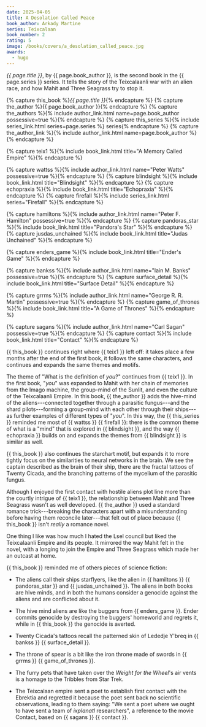 ```yaml
---
date: 2025-04-05
title: A Desolation Called Peace
book_author: Arkady Martine
series: Teixcalaan
book_number: 2
rating: 5
image: /books/covers/a_desolation_called_peace.jpg
awards:
  - hugo
---
```


<cite class="book-title">{{ page.title }}</cite>, by <span
class="author-name">{{ page.book_author }}</span>, is the second book in the
<span class="book-series">{{ page.series }}</span> series. It tells the story
of the Teixcalaanli war with an alien race, and how Mahit and Three Seagrass
try to stop it.

{% capture this_book %}<cite class="book-title">{{ page.title }}</cite>{% endcapture %}
{% capture the_author %}<span class="author-name">{{ page.book_author }}</span>{% endcapture %}
{% capture the_authors %}{% include author_link.html name=page.book_author possessive=true %}{% endcapture %}
{% capture this_series %}{% include series_link.html series=page.series %} series{% endcapture %}
{% capture the_author_link %}{% include author_link.html name=page.book_author %}{% endcapture %}

{% capture teix1 %}{% include book_link.html title="A Memory Called Empire" %}{% endcapture %}

{% capture wattss %}{% include author_link.html name="Peter Watts" possessive=true %}{% endcapture %}
{% capture blindsight %}{% include book_link.html title="Blindsight" %}{% endcapture %}
{% capture echopraxia %}{% include book_link.html title="Echopraxia" %}{% endcapture %}
{% capture firefall %}{% include series_link.html series="Firefall" %}{% endcapture %}

{% capture hamiltons %}{% include author_link.html name="Peter F. Hamilton" possessive=true %}{% endcapture %}
{% capture pandoras_star %}{% include book_link.html title="Pandora's Star" %}{% endcapture %}
{% capture jusdas_unchained %}{% include book_link.html title="Judas Unchained" %}{% endcapture %}

{% capture enders_game %}{% include book_link.html title="Ender's Game" %}{% endcapture %}

{% capture bankss %}{% include author_link.html name="Iain M. Banks" possessive=true %}{% endcapture %}
{% capture surface_detail %}{% include book_link.html title="Surface Detail" %}{% endcapture %}

{% capture grrms %}{% include author_link.html name="George R. R. Martin" possessive=true %}{% endcapture %}
{% capture game_of_thrones %}{% include book_link.html title="A Game of Thrones" %}{% endcapture %}

{% capture sagans %}{% include author_link.html name="Carl Sagan" possessive=true %}{% endcapture %}
{% capture contact %}{% include book_link.html title="Contact" %}{% endcapture %}

{{ this_book }} continues right where {{ teix1 }} left off: it takes place a
few months after the end of the first book, it follows the same characters,
and continues and expands the same themes and motifs.

The theme of "What is the definition of _you_?" continues from {{ teix1 }}. In
the first book, "_you_" was expanded to Mahit with her chain of memories from
the Imago machine, the group-mind of the Sunlit, and even the culture of the
Teixcalaanli Empire. In this book, {{ the_author }} adds the hive-mind of the
aliens---connected together through a parasitic fungus---and the shard
pilots---forming a group-mind with each other through their ships---as further
examples of different types of "_you_". In this way, the {{ this_series }}
reminded me most of {{ wattss }} {{ firefall }}: there is the common theme of
what is a "mind" that is explored in {{ blindsight }}, and the way {{
echopraxia }} builds on and expands the themes from {{ blindsight }} is
similar as well.

{{ this_book }} also continues the starchart motif, but expands it to more
tightly focus on the similarities to neural networks in the brain. We see the
captain described as the brain of their ship, there are the fractal tattoos of
Twenty Cicada, and the branching patterns of the mycelium of the parasitic
fungus.

Although I enjoyed the first contact with hostile aliens plot line more than
the courtly intrigue of {{ teix1 }}, the relationship between Mahit and Three
Seagrass wasn't as well developed. {{ the_author }} used a standard romance
trick---breaking the characters apart with a misunderstanding before having
them reconcile later---that felt out of place because {{ this_book }} isn't
_really_ a romance novel.

One thing I like was how much I hated the Lsel council but liked the
Teixcalaanli Empire and its people. It mirrored the way Mahit felt in the
novel, with a longing to join the Empire and Three Seagrass which made her an
outcast at home.

{{ this_book }} reminded me of others pieces of science fiction:

- The aliens call their ships starflyers, like the alien in {{ hamiltons }} {{
  pandoras_star }} and {{ jusdas_unchained }}. The aliens in both books are
  hive minds, and in both the humans consider a genocide against the aliens
  and are conflicted about it.

- The hive mind aliens are like the buggers from {{ enders_game }}. Ender
  commits genocide by destroying the buggers' homeworld and regrets it, while
  in {{ this_book }} the genocide is averted.

- Twenty Cicada's tattoos recall the patterned skin of Lededje Y'breq in {{
  bankss }} {{ surface_detail }}.

- The throne of spear is a bit like the iron throne made of swords in {{ grrms
  }} {{ game_of_thrones }}.

- The furry pets that have taken over the _Weight for the Wheel_'s air vents is a
  homage to the Tribbles from <span class="tv-show-title">Star Trek</span>.

- The Teixcalaan empire sent a poet to establish first contact with the
  Ebrektia and regretted it because the poet sent back no scientific
  observations, leading to them saying: "We sent a poet where we ought to have
  sent a team of _ixplanatl_ researchers", a reference to the movie <span
  class="movie-title">Contact</span>, based on {{ sagans }} {{ contact }}.
